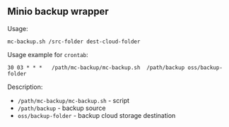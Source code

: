 ## Minio backup wrapper

Usage:
```
mc-backup.sh /src-folder dest-cloud-folder
```

Usage example for `crontab`:
```
30 03 * * *   /path/mc-backup/mc-backup.sh  /path/backup oss/backup-folder
```

Description:
* `/path/mc-backup/mc-backup.sh` - script
* `/path/backup` - backup source
* `oss/backup-folder` - backup cloud storage destination
